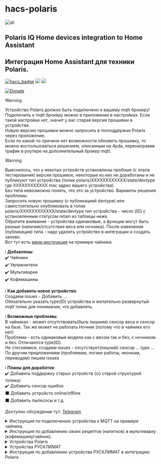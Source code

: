 # hacs-polaris 
![all](https://github.com/samoswall/hass-polaris/blob/main/logo&icon.png)

## Polaris IQ Home devices integration to Home Assistant
## Интеграция Home Assistant для техники Polaris.

[![hacs_badge](https://img.shields.io/badge/HACS-Custom-orange.svg)](https://github.com/custom-components/hacs)
![](https://img.shields.io/github/watchers/samoswall/hacs-polaris.svg)
![](https://img.shields.io/github/stars/samoswall/hacs-polaris.svg)

[![Donate](https://img.shields.io/badge/donate-Yandex-red.svg)](https://yoomoney.ru/fundraise/b8GYBARCVRE.230309)

> [!WARNING]
> Устройство Polaris должно быть подключено к вашему mqtt брокеру! <br>
> Подключить к mqtt брокеру можно в приложении в настройках. Если такой настройки нет, значит у вас старая версия прошивки в устройстве.<br>
> Новую версию прошивки можно запросить в техподдержке Polaris через приложение.<br>
> Если по какой-то причине нет возможности обновить прошивку, то можно воспользоваться решением, опиcанным на 4pda, перенаправив трафик в роутере на дополнительный брокер mqtt.<br>

> [!WARNING]
> Выяснилось, что у некотых устройств установлены пробные (с этапа тестирования) версии прошивок, некоторые из них не доработаны и не публикуют тип устройства (топик polaris/XXXXXXXXXXXX/state/devtype где ХХХХХХХХХХХХ mac адрес вашего устройства).<br>
> Без типа невозможно понять, что это за устройство. Варианты решения проблемы:<br>
> Запросить новую прошивку (с публикацией devtype) или самостоятельно опубликовать в топик polaris/XXXXXXXXXXXX/state/devtype тип устройства - число (ID) с установленным статусом retain из таблицы ниже.<br>
> Обратите внимание - устройства одинаковые, а функции могут быть разные (наличие/отсутствие веса или ночника). После изменения (публикации) типа - надо удалить устройство в интеграции и создать заново.<br>
> Вот тут есть [мини инструкция](https://github.com/samoswall/hacs-polaris/issues/9#issuecomment-2707181427) на примере чайника.

:information_source: **Добавлены**: <br>
:heavy_check_mark: Чайники <br>
:heavy_check_mark: Увлажнители <br>
:heavy_check_mark: Мультиварки <br>
:heavy_check_mark: Кофемашины <br>

:information_source: **Как добавить новое устройство**: <br>
Создаем issues - Добавить ...  <br>
Обязательно указать type(ID) устройства и желательно развернутый mqtt топик для понимания, что добавлять. <br>

:information_source: **Возможные проблемы**: <br>
В чайниках - может отсутствовать(быть лишним) сенсор веса и сенсор на базе. Так же может не работать Ночник (потому что в чайнике его нет)<br>
Проблема - есть одинаковые модели как с весом так и без, с ночником и без. Отличаются type(ID). <br>
Не стесняемся, создаем issues - отсутствует(лишний) сенсор ... type ... <br>
По другим предложениям (проблемам, логике работы, иконкам, переводам) пишем issues <br>

:information_source: **Планы для доработок**: <br>
:heavy_check_mark: Добавить поддержку старых устройств (со старой структурой топика) <br>
:heavy_check_mark: Добавить сенсор ошибок <br>
:black_large_square: Добавить устройсто online/offline <br>
:black_large_square: Добавить пылесосы и т.д.<br>

Доступно обсуждение тут: [Telegram](https://t.me/polarishomeassistant)

<details>
  <summary>Инструкция по подключению устройства к MQTT на примере чайника.</summary>

  1. Зайти в устройство в приложении и нажать на значок шестерёнки, чтобы перейти в настройки
     
     <img src='https://github.com/user-attachments/assets/187fc45c-2705-4111-845b-68cd21d9ff2c' width='200' alt='app screen 1'>
       
     Проверить, есть ли в настройках пункт "Настройки MQTT".
          
     <img src='https://github.com/user-attachments/assets/3b300b9b-02f5-457c-8e69-a9406d235270' width='200' alt='app screen 2'>
          
     Если его нет, то запросить прошивку в поддержке.
     Прошивка устанавливается долгим нажатием на строку с версией прошивки (не MCU).
  2. Открыть Home Assistant и установить дополнение Mosquitto broker (если он не установлен) и интеграцию MQTT (если она не установлена).
  3. Настройки брокера можно оставить по умолчанию, но необходимо добавить пользователя для доступа к брокеру, для этого нужно перейти во вкладку "Люди" в Home Assistant и добавить пользователя.
  4. В приложении Polaris зайти в пункт "Настройки MQTT", сдвинуть переключатель "Включено", указать адрес Home Assistant (это и есть адрес брокера, если используете дополнение Mosquitto broker) и порт (по умолчанию 1883). Ниже ввести учётные данные созданного пользователя для доступа к mqtt брокеру, SSL не включать, и в верхнем правом углу нажать галочку, для сохранения настроек.

     <img src='https://github.com/user-attachments/assets/bed0ff7b-6322-4a4d-bc89-b3e7bbfacae1' width='200' alt='app screen 3: mqtt settings'>
     
  5. Зайти в HomeAssistant и установить интеграцию Polaris. Поскольку интеграции в репозитории HACS нет, то надо в ручную добавить этот репозиторий в HACS (три точки в верхнем правом углу).
  6. Добавить эту интеграцию в HomeAssistant (раздел Настройки - Интеграции) и в ней, добавить устройство. Оно определится автоматически, достаточно указать пространство.

Устройство так же может находиться во внешней сети, и если до сети с брокером есть маршрут, оно будет найдено.
</details>

<details>
  <summary>Инструкция по добавлению своих рецептов (напитков) в мультиварку (кофемашину/чайник).</summary>

1. Открываем файл `const.py` в папке интеграции `custom_components\polaris` любым удобным способом для редактирования (например с помощью дополнения File editor)
2. Находим раздел `class PolarisSelectEntityDescription(SelectEntityDescription)`
3. Далее ищем нужное описание:<br>
`SELECT_KETTLE` - чайник<br>
`SELECT_COOKER` - мультиварка<br>
`SELECT_COFFEEMAKER` - кофемашина<br>
`SELECT_COFFEEMAKER_ROG` - кофеварка рожкового типа (PCM-1540)<br>
а в нем раздел `options` <br>
на примере мультиварки:<br>
```yaml
options={
            "my_recipe_plus": "[{\"mode\":1, \"time\":1200, \"temperature\":115}]",
            "reheat": "[{\"mode\":2, \"time\":1200, \"temperature\":115}]",
            "cake": "[{\"mode\":3, \"time\":3600, \"temperature\":130}]",
            "soaked_rice": "[{\"mode\":4, \"time\":2400, \"temperature\":115}]",
            "stew": "[{\"mode\":6, \"time\":7200, \"temperature\":93}]",
            "fry": "[{\"mode\":7, \"time\":300, \"temperature\":160}]",
            "pilaf": "[{\"mode\":9, \"time\":3600, \"temperature\":120}]",
            "yogurt": "[{\"mode\":12, \"time\":28800, \"temperature\":38}]",
            "oatmeal": "[{\"mode\":13, \"time\":300, \"temperature\":96}]",
            "milk_porridge": "[{\"mode\":17, \"time\":3600, \"temperature\":95}]",
            "soup": "[{\"mode\":18, \"time\":3600, \"temperature\":97}]",
            "meat": "[{\"mode\":24, \"time\":21600, \"temperature\":93}]",
            "cottage_cheese": "[{\"mode\":27, \"time\":2400, \"temperature\":80}]",
        },
```
копируем строчку с наиболее подходящим рецептом и вставляем ниже, например омлет (oatmeal)<br>
меняем имя рецепта, значения времени и/или температуры<br>
Получается так (добавили Мой омлет с временем 420 (7 минут) и температурой 100):
```yaml
options={
            "my_recipe_plus": "[{\"mode\":1, \"time\":1200, \"temperature\":115}]",
            "reheat": "[{\"mode\":2, \"time\":1200, \"temperature\":115}]",
            "cake": "[{\"mode\":3, \"time\":3600, \"temperature\":130}]",
            "soaked_rice": "[{\"mode\":4, \"time\":2400, \"temperature\":115}]",
            "stew": "[{\"mode\":6, \"time\":7200, \"temperature\":93}]",
            "fry": "[{\"mode\":7, \"time\":300, \"temperature\":160}]",
            "pilaf": "[{\"mode\":9, \"time\":3600, \"temperature\":120}]",
            "yogurt": "[{\"mode\":12, \"time\":28800, \"temperature\":38}]",
            "oatmeal": "[{\"mode\":13, \"time\":300, \"temperature\":96}]",
            "Мой омлет": "[{\"mode\":13, \"time\":420, \"temperature\":100}]",
            "milk_porridge": "[{\"mode\":17, \"time\":3600, \"temperature\":95}]",
            "soup": "[{\"mode\":18, \"time\":3600, \"temperature\":97}]",
            "meat": "[{\"mode\":24, \"time\":21600, \"temperature\":93}]",
            "cottage_cheese": "[{\"mode\":27, \"time\":2400, \"temperature\":80}]",
        },
```
Сохраняем изменения в файле. После перезагрузки Home Assistant в меню будет новый рецепт.<br>
Важно! При обновлении интеграции ваши изменения сотрутся, рекомендую строчки с вашими рецептами сохранить в отдельный файл для быстрого копирования в дальнейшем. 
</details>

<details>
  <summary>Устройства Polaris</summary>

| ID    | Модель           | Тип устройства | Поддержка | Функции | Изображение |
| :---: |------------------|----------------|-----------|---------|    :---:    |
|37|PWK -7111CGLD-WIFI-(old)|kettle|:heavy_check_mark:|night, volume, backlight, child_lock, temperature, |![all](https://images.cdn.polaris-iot.com/d/ec/850f5-5943-4845-bd40-0884cfd497f0/60.webp)
|245|PWK-0105|kettle|:heavy_check_mark:|volume, backlight, child_lock, water_tank, temperature, weight|![all](https://images.cdn.polaris-iot.com/a/c5/db790-4ed6-4dc6-a17b-639eb334e3ec/60.webp)
|205|PWK-1538CC|kettle|:heavy_check_mark:|night, volume, child_lock, temperature, |![all](https://images.cdn.polaris-iot.com/b/1c/2f620-bcdd-49a0-b321-c9e25433febd/60.webp)
|36|PWK-17107CGLD-WIFI-(old)|kettle|:heavy_check_mark:|night, volume, backlight, child_lock, temperature, |![all](https://images.cdn.polaris-iot.com/8/a6/0a0ae-769d-44cf-ae1d-039dad4be304/60.webp)
|29|PWK-1712CGLD|kettle|:heavy_check_mark:|child_lock, temperature, |![all](https://images.cdn.polaris-iot.com/2/1e/87fb9-b3ab-4fc1-a184-1008e57064fb/60.webp)
|38|PWK-1712CGLD|kettle|:heavy_check_mark:|volume, child_lock, temperature, |![all](https://images.cdn.polaris-iot.com/e/cc/ddf2f-070d-4867-8099-938bf6a3a084/60.webp)
|54|PWK-1712CGLD|kettle|:heavy_check_mark:|volume, backlight, child_lock, temperature, |![all](https://images.cdn.polaris-iot.com/e/cc/ddf2f-070d-4867-8099-938bf6a3a084/60.webp)
|59|PWK-1712CGLD|kettle|:heavy_check_mark:|volume, child_lock, temperature, |![all](https://images.cdn.polaris-iot.com/0/80/2044e-71b1-4143-80f5-79ccf1dbff96/60.webp)
|63|PWK-1712CGLD|kettle|:heavy_check_mark:|volume, backlight, child_lock, temperature, |![all](https://images.cdn.polaris-iot.com/4/06/6d215-dfe6-4211-8260-8a72cb50f30e/60.webp)
|97|PWK-1712CGLD|kettle|:heavy_check_mark:|night, volume, backlight, child_lock, temperature, |![all](https://images.cdn.polaris-iot.com/1/4d/812d2-9cd5-473c-8670-865b6fa8cdbe/60.webp)
|117|PWK-1712CGLD|kettle|:heavy_check_mark:|night, volume, backlight, child_lock, temperature, |![all](https://images.cdn.polaris-iot.com/c/1c/4ff8e-7a0e-400c-9e50-43c6d45d300e/60.webp)
|208|PWK-1712CGLD|kettle|:heavy_check_mark:|night, volume, backlight, child_lock, temperature, weight|![all](https://images.cdn.polaris-iot.com/4/06/6d215-dfe6-4211-8260-8a72cb50f30e/60.webp)
|83|PWK-1712CGLD-RGB|kettle|:heavy_check_mark:|volume, backlight, child_lock, temperature, |![all](https://images.cdn.polaris-iot.com/e/cc/ddf2f-070d-4867-8099-938bf6a3a084/60.webp)
|244|PWK-1716CGLD|kettle|:heavy_check_mark:|night, volume, backlight, child_lock, temperature, weight|![all](https://images.cdn.polaris-iot.com/4/52/2f530-8ebb-426d-98d1-5922508ecbbc/60.webp)
|67|PWK-1720CGLD|kettle|:heavy_check_mark:|volume, backlight, child_lock, temperature, |![all](https://images.cdn.polaris-iot.com/6/41/04018-94b4-4ae7-be02-1375b22e39e2/60.webp)
|84|PWK-1720CGLD-RGB|kettle|:heavy_check_mark:|volume, backlight, child_lock, temperature, |![all](https://images.cdn.polaris-iot.com/6/41/04018-94b4-4ae7-be02-1375b22e39e2/60.webp)
|6|PWK-1725CGLD|kettle|:heavy_check_mark:|child_lock, temperature, |![all](https://images.cdn.polaris-iot.com/c/38/c5351-2643-4bcf-bd1b-c5d24a7a9b85/60.webp)
|52|PWK-1725CGLD|kettle|:heavy_check_mark:|volume, backlight, child_lock, temperature, |![all](https://images.cdn.polaris-iot.com/c/38/c5351-2643-4bcf-bd1b-c5d24a7a9b85/60.webp)
|57|PWK-1725CGLD|kettle|:heavy_check_mark:|volume, child_lock, temperature, |![all](https://images.cdn.polaris-iot.com/c/38/c5351-2643-4bcf-bd1b-c5d24a7a9b85/60.webp)
|61|PWK-1725CGLD|kettle|:heavy_check_mark:|volume, backlight, child_lock, temperature, |![all](https://images.cdn.polaris-iot.com/c/38/c5351-2643-4bcf-bd1b-c5d24a7a9b85/60.webp)
|86|PWK-1725CGLD|kettle|:heavy_check_mark:|night, volume, backlight, child_lock, temperature, |![all](https://images.cdn.polaris-iot.com/a/8c/aad08-4d13-489c-9b0f-028486297ac1/60.webp)
|105|PWK-1725CGLD|kettle|:heavy_check_mark:|volume, backlight, child_lock, temperature, |![all](https://images.cdn.polaris-iot.com/c/38/c5351-2643-4bcf-bd1b-c5d24a7a9b85/60.webp)
|106|PWK-1725CGLD|kettle|:heavy_check_mark:|night, volume, backlight, child_lock, temperature, weight|![all](https://images.cdn.polaris-iot.com/c/38/c5351-2643-4bcf-bd1b-c5d24a7a9b85/60.webp)
|177|PWK-1725CGLD|kettle|:heavy_check_mark:|night, volume, backlight, child_lock, temperature, weight|![all](https://images.cdn.polaris-iot.com/c/38/c5351-2643-4bcf-bd1b-c5d24a7a9b85/60.webp)
|194|PWK-1725CGLD|kettle|:heavy_check_mark:|night, volume, backlight, child_lock, temperature, |![all](https://images.cdn.polaris-iot.com/a/8c/aad08-4d13-489c-9b0f-028486297ac1/60.webp)
|196|PWK-1725CGLD|kettle|:heavy_check_mark:|night, volume, backlight, child_lock, temperature, |![all](https://images.cdn.polaris-iot.com/a/8c/aad08-4d13-489c-9b0f-028486297ac1/60.webp)
|164|PWK-1728CGLDA|kettle|:heavy_check_mark:|night, speed, volume, backlight, child_lock, temperature, weight|![all](https://images.cdn.polaris-iot.com/c/38/c5351-2643-4bcf-bd1b-c5d24a7a9b85/60.webp)
|209|PWK-1729CAD|kettle|:heavy_check_mark:|night, volume, backlight, child_lock, temperature, |![all](https://images.cdn.polaris-iot.com/8/1e/63e7d-332e-42de-96a4-2b393463b78b/60.webp)
|189|PWK-1746CA|kettle|:heavy_check_mark:|night, volume, backlight, child_lock, temperature, |![all](https://images.cdn.polaris-iot.com/8/1e/63e7d-332e-42de-96a4-2b393463b78b/60.webp)
|8|PWK-1755CAD|kettle|:heavy_check_mark:|child_lock, temperature, |![all](https://images.cdn.polaris-iot.com/4/52/2f530-8ebb-426d-98d1-5922508ecbbc/60.webp)
|53|PWK-1755CAD|kettle|:heavy_check_mark:|volume, backlight, child_lock, temperature, |![all](https://images.cdn.polaris-iot.com/4/52/2f530-8ebb-426d-98d1-5922508ecbbc/60.webp)
|58|PWK-1755CAD|kettle|:heavy_check_mark:|volume, child_lock, temperature, |![all](https://images.cdn.polaris-iot.com/4/52/2f530-8ebb-426d-98d1-5922508ecbbc/60.webp)
|62|PWK-1755CAD|kettle|:heavy_check_mark:|volume, backlight, child_lock, temperature, |![all](https://images.cdn.polaris-iot.com/4/52/2f530-8ebb-426d-98d1-5922508ecbbc/60.webp)
|185|PWK-1755CAD|kettle|:heavy_check_mark:|volume, child_lock, temperature, weight|![all](https://images.cdn.polaris-iot.com/4/52/2f530-8ebb-426d-98d1-5922508ecbbc/60.webp)
|165|PWK-1755CAD-VOICE|kettle|:heavy_check_mark:|volume, child_lock, temperature, |![all](https://images.cdn.polaris-iot.com/8/96/c40d6-068b-4a17-9e9c-f912ee1e70c2/60.webp)
|121|PWK-1774CAD|kettle|:heavy_check_mark:|volume, child_lock, temperature, |![all](https://images.cdn.polaris-iot.com/c/38/c5351-2643-4bcf-bd1b-c5d24a7a9b85/60.webp)
|2|PWK-1775CGLD|kettle|:heavy_check_mark:|child_lock, temperature, |![all](https://images.cdn.polaris-iot.com/8/08/f91f4-f117-4074-aa8a-d3d177d7c657/60.webp)
|51|PWK-1775CGLD|kettle|:heavy_check_mark:|volume, backlight, child_lock, temperature, |![all](https://images.cdn.polaris-iot.com/8/08/f91f4-f117-4074-aa8a-d3d177d7c657/60.webp)
|56|PWK-1775CGLD|kettle|:heavy_check_mark:|volume, child_lock, temperature, |![all](https://images.cdn.polaris-iot.com/8/08/f91f4-f117-4074-aa8a-d3d177d7c657/60.webp)
|60|PWK-1775CGLD|kettle|:heavy_check_mark:|volume, backlight, child_lock, temperature, |![all](https://images.cdn.polaris-iot.com/8/08/f91f4-f117-4074-aa8a-d3d177d7c657/60.webp)
|98|PWK-1775CGLD|kettle|:heavy_check_mark:|volume, backlight, child_lock, temperature, weight|![all](https://images.cdn.polaris-iot.com/8/08/f91f4-f117-4074-aa8a-d3d177d7c657/60.webp)
|188|PWK-1775CGLD|kettle|:heavy_check_mark:|volume, backlight, child_lock, temperature, |![all](https://images.cdn.polaris-iot.com/8/08/f91f4-f117-4074-aa8a-d3d177d7c657/60.webp)
|223|PWK-1775CGLD|kettle|:heavy_check_mark:|volume, backlight, child_lock, temperature, weight|![all](https://images.cdn.polaris-iot.com/8/08/f91f4-f117-4074-aa8a-d3d177d7c657/60.webp)
|85|PWK-1775CGLD-SMART|kettle|:heavy_check_mark:|volume, backlight, child_lock, temperature, |![all](https://images.cdn.polaris-iot.com/8/08/f91f4-f117-4074-aa8a-d3d177d7c657/60.webp)
|139|PWK-1775CGLD-VOICE|kettle|:heavy_check_mark:|volume, backlight, child_lock, temperature, |![all](https://images.cdn.polaris-iot.com/8/08/f91f4-f117-4074-aa8a-d3d177d7c657/60.webp)
|175|PWK-1823CGLD|kettle|:heavy_check_mark:|night, volume, backlight, child_lock, temperature, |![all](https://images.cdn.polaris-iot.com/5/f2/5158d-edd3-4018-a391-2a97626f3bb9/60.webp)
|176|PWK-1841CGLD|kettle|:heavy_check_mark:|night, volume, backlight, child_lock, temperature, |![all](https://images.cdn.polaris-iot.com/5/cd/b1677-8f3f-4b28-8b8c-103756cd6c9f/60.webp)
|82|PWK-725CGLD|kettle|:heavy_check_mark:|volume, backlight, child_lock, temperature, |![all](https://images.cdn.polaris-iot.com/c/38/c5351-2643-4bcf-bd1b-c5d24a7a9b85/60.webp)
|147|PUH-0205|humidifier|:heavy_check_mark:|speed, timer, volume, ioniser, humidity, backlight, child_lock, stream_warm, |![all](https://images.cdn.polaris-iot.com/5/77/d82d4-6e9c-4794-8a6b-4d6893f9b297/60.webp)
|71|PUH-1010|humidifier|:heavy_check_mark:|speed, timer, volume, humidity, backlight, child_lock, |![all](https://images.cdn.polaris-iot.com/7/6d/75075-23c8-44c0-a582-d91919da426d/60.webp)
|72|PUH-2300|humidifier|:heavy_check_mark:|speed, timer, volume, ioniser, humidity, backlight, child_lock, stream_warm, |![all](https://images.cdn.polaris-iot.com/6/ee/0c47e-a3d6-4f99-840b-5a74f85e056e/60.webp)
|73|PUH-3030|humidifier|:heavy_check_mark:|speed, timer, volume, ioniser, humidity, backlight, child_lock, |![all](https://images.cdn.polaris-iot.com/3/a9/c2d1c-e416-45f5-8a7b-e2ac59c9b164/60.webp)
|75|PUH-4040|humidifier|:heavy_check_mark:|speed, timer, volume, humidity, backlight, child_lock, |![all](https://images.cdn.polaris-iot.com/0/79/caa3f-4b4d-4092-9a9e-c02ca79d8c4a/60.webp)
|99|PUH-4040|humidifier|:heavy_check_mark:|speed, timer, volume, humidity, backlight, child_lock, |![all](https://images.cdn.polaris-iot.com/0/79/caa3f-4b4d-4092-9a9e-c02ca79d8c4a/60.webp)
|153|PUH-4055|humidifier|:heavy_check_mark:|speed, timer, volume, ioniser, humidity, backlight, child_lock, |![all](https://images.cdn.polaris-iot.com/8/bc/dbc40-1588-48cd-80ce-3fa2c10c0d10/60.webp)
|137|PUH-4066|humidifier|:heavy_check_mark:|speed, timer, volume, ioniser, humidity, backlight, child_lock, |![all](https://images.cdn.polaris-iot.com/a/d3/3934a-32a1-44b5-b0f2-1be2951cb7d4/60.webp)
|157|PUH-4550|humidifier|:heavy_check_mark:|night, speed, timer, turbo, volume, ioniser, humidity, child_lock, stream_warm, |![all](https://images.cdn.polaris-iot.com/e/15/86a99-602c-4c6b-b204-43551b37d358/60.webp)
|158|PUH-6060|humidifier|:heavy_check_mark:|night, speed, timer, turbo, volume, ioniser, humidity, child_lock, stream_warm, |![all](https://images.cdn.polaris-iot.com/7/6f/07d82-8dea-42eb-b092-ae7a1bec1a22/60.webp)
|25|PUH-6090|humidifier|:heavy_check_mark:|speed, timer, volume, humidity, backlight, child_lock, |![all](https://images.cdn.polaris-iot.com/9/03/6eada-d5f2-4d60-bcfa-d4c9b2669852/60.webp)
|15|PUH-7406|humidifier|:heavy_check_mark:|speed, timer, volume, ioniser, humidity, backlight, child_lock, stream_warm, |![all](https://images.cdn.polaris-iot.com/2/49/d53fe-3e9d-4229-9900-8f621b54ca23/60.webp)
|87|PUH-8080/PUH-4606|humidifier|:heavy_check_mark:|speed, timer, volume, humidity, backlight, child_lock, |![all](https://images.cdn.polaris-iot.com/9/3a/2e628-d005-4ce2-be29-93aa56e1d315/60.webp)
|155|PUH-8802|humidifier|:heavy_check_mark:|speed, timer, volume, ioniser, humidity, backlight, child_lock, |![all](https://images.cdn.polaris-iot.com/6/b1/2ddff-8f41-4fd2-8e33-6cfc60090332/60.webp)
|74|PUH-9009|humidifier|:heavy_check_mark:|speed, timer, volume, ioniser, humidity, backlight, child_lock, stream_warm, |![all](https://images.cdn.polaris-iot.com/a/a7/7bb37-25b8-4d03-99d2-775794af20dc/60.webp)
|4|PUH-9105/PUH-2709|humidifier|:heavy_check_mark:|speed, timer, volume, ioniser, humidity, backlight, stream_warm, |![all](https://images.cdn.polaris-iot.com/c/9d/27f85-2e01-4cd7-85d8-a034e81c5be4/60.webp)
|17|PUH-9105/PUH-2709|humidifier|:heavy_check_mark:|speed, timer, volume, ioniser, humidity, backlight, stream_warm, |![all](https://images.cdn.polaris-iot.com/c/9d/27f85-2e01-4cd7-85d8-a034e81c5be4/60.webp)
|18|PUH-9105/PUH-2709|humidifier|:heavy_check_mark:|speed, timer, volume, ioniser, humidity, backlight, child_lock, stream_warm, |![all](https://images.cdn.polaris-iot.com/c/9d/27f85-2e01-4cd7-85d8-a034e81c5be4/60.webp)
|44|PUH-9105/PUH-2709|humidifier|:heavy_check_mark:|speed, timer, volume, ioniser, humidity, backlight, child_lock, stream_warm, |![all](https://images.cdn.polaris-iot.com/c/9d/27f85-2e01-4cd7-85d8-a034e81c5be4/60.webp)
|70|PUH-9105/PUH-2709|humidifier|:heavy_check_mark:|speed, timer, volume, ioniser, humidity, backlight, child_lock, stream_warm, |![all](https://images.cdn.polaris-iot.com/c/9d/27f85-2e01-4cd7-85d8-a034e81c5be4/60.webp)
|1|EVO-0225|cooker|:heavy_check_mark:|timer, keep_warm, multi_step, delay_start, temperature, |![all](https://images.cdn.polaris-iot.com/b/8f/ae138-e3b2-448a-8a8e-ca60eb7c3cc5/60.webp)
|95|PMC-00000|cooker|:heavy_check_mark:|timer, keep_warm, child_lock, multi_step, delay_start, temperature, |![all](https://images.cdn.polaris-iot.com/6/fd/f7349-f7c0-46e0-b001-787923872799/60.webp)
|10|PMC-0521WIFI|cooker|:heavy_check_mark:|timer, keep_warm, child_lock, multi_step, delay_start, temperature, |![all](https://images.cdn.polaris-iot.com/1/31/fc82e-50af-430e-8d71-043bd7aeb5d2/60.webp)
|41|PMC-0521WIFI|cooker|:heavy_check_mark:|timer, keep_warm, child_lock, multi_step, delay_start, temperature, |![all](https://images.cdn.polaris-iot.com/1/31/fc82e-50af-430e-8d71-043bd7aeb5d2/60.webp)
|55|PMC-0524WIFI|cooker|:heavy_check_mark:|timer, keep_warm, child_lock, multi_step, delay_start, temperature, |![all](https://images.cdn.polaris-iot.com/e/5f/51204-817a-46fb-a477-c80cad89f019/60.webp)
|206|PMC-0524WIFI|cooker|:heavy_check_mark:|timer, keep_warm, child_lock, multi_step, delay_start, temperature, |![all](https://images.cdn.polaris-iot.com/3/32/d6c82-2ebc-4519-8b71-05de8097756a/60.webp)
|9|PMC-0526WIFI|cooker|:heavy_check_mark:|timer, keep_warm, child_lock, multi_step, delay_start, temperature, |![all](https://images.cdn.polaris-iot.com/6/fd/f7349-f7c0-46e0-b001-787923872799/60.webp)
|40|PMC-0526WIFI|cooker|:heavy_check_mark:|timer, keep_warm, child_lock, multi_step, delay_start, temperature, |![all](https://images.cdn.polaris-iot.com/6/fd/f7349-f7c0-46e0-b001-787923872799/60.webp)
|138|PMC-0526WIFI|cooker|:heavy_check_mark:|timer, keep_warm, child_lock, multi_step, delay_start, temperature, |![all](https://images.cdn.polaris-iot.com/6/fd/f7349-f7c0-46e0-b001-787923872799/60.webp)
|39|PMC-0528WIFI|cooker|:heavy_check_mark:|timer, keep_warm, child_lock, multi_step, delay_start, temperature, |![all](https://images.cdn.polaris-iot.com/4/ce/e930f-5b1b-444f-96e2-04b4d9314231/60.webp)
|48|PMC-0528WIFI|cooker|:heavy_check_mark:|timer, keep_warm, child_lock, multi_step, delay_start, temperature, |![all](https://images.cdn.polaris-iot.com/4/ce/e930f-5b1b-444f-96e2-04b4d9314231/60.webp)
|47|PMC-0530WIFI|cooker|:heavy_check_mark:|timer, keep_warm, child_lock, multi_step, delay_start, temperature, |![all](https://images.cdn.polaris-iot.com/2/d9/64dfb-b93e-49b8-874c-766c212698c8/60.webp)
|210|PMC-0590AD|cooker|:heavy_check_mark:|timer, keep_warm, child_lock, multi_step, delay_start, temperature, |![all](https://images.cdn.polaris-iot.com/4/cc/bd7d5-385a-4edb-bb43-7a686dcffa2f/60.webp)
|215|PMC-5001WIFI|cooker|:heavy_check_mark:|timer, keep_warm, child_lock, multi_step, delay_start, temperature, |![all](https://images.cdn.polaris-iot.com/1/31/fc82e-50af-430e-8d71-043bd7aeb5d2/60.webp)
|79|PMC-5017WIFI|cooker|:heavy_check_mark:|timer, keep_warm, child_lock, multi_step, delay_start, temperature, |![all](https://images.cdn.polaris-iot.com/7/41/24cf9-cb91-431c-a5cb-183d2594a5af/60.webp)
|192|PMC-5017WIFI|cooker|:heavy_check_mark:|timer, keep_warm, child_lock, multi_step, delay_start, temperature, |![all](https://images.cdn.polaris-iot.com/7/41/24cf9-cb91-431c-a5cb-183d2594a5af/60.webp)
|80|PMC-5020WIFI|cooker|:heavy_check_mark:|timer, keep_warm, child_lock, multi_step, delay_start, temperature, |![all](https://images.cdn.polaris-iot.com/d/da/5a3c8-b17a-4d94-83cd-24bd2e8562d6/60.webp)
|77|PMC-5040WIFI|cooker|:heavy_check_mark:|timer, keep_warm, child_lock, multi_step, delay_start, temperature, |![all](https://images.cdn.polaris-iot.com/0/40/bbd11-87b7-47ae-9432-74b78d904d74/60.webp)
|78|PMC-5050WIFI|cooker|:heavy_check_mark:|timer, keep_warm, child_lock, multi_step, delay_start, temperature, |![all](https://images.cdn.polaris-iot.com/1/87/4d6af-60c0-48d3-8939-60400805fca9/60.webp)
|89|PMC-5055WIFI|cooker|:heavy_check_mark:|timer, keep_warm, child_lock, multi_step, delay_start, temperature, |![all](https://images.cdn.polaris-iot.com/a/67/edd4c-9a92-4cfe-b17e-53a76d282475/60.webp)
|114|PMC-5060 Smart Motion|cooker|:heavy_check_mark:|timer, keep_warm, child_lock, multi_step, delay_start, temperature, |![all](https://images.cdn.polaris-iot.com/6/fd/f7349-f7c0-46e0-b001-787923872799/60.webp)
|240|PMC-5060 Smart Motion*|cooker|:heavy_check_mark:|timer, keep_warm, child_lock, multi_step, delay_start, temperature, |![all](https://images.cdn.polaris-iot.com/6/fd/f7349-f7c0-46e0-b001-787923872799/60.webp)
|162|PMC-5063WIFI|cooker|:heavy_check_mark:|timer, keep_warm, child_lock, multi_step, delay_start, temperature, |![all](https://images.cdn.polaris-iot.com/e/5f/51204-817a-46fb-a477-c80cad89f019/60.webp)
|169|PPC-1505 Wi-FI|cooker|:heavy_check_mark:|timer, volume, pressure, keep_warm, child_lock, multi_step, delay_start, temperature, |![all](https://images.cdn.polaris-iot.com/6/fd/f7349-f7c0-46e0-b001-787923872799/60.webp)
|183|PPC-1505 Wi-FI*|cooker|:heavy_check_mark:|timer, volume, pressure, keep_warm, child_lock, multi_step, delay_start, temperature, |![all](https://images.cdn.polaris-iot.com/6/fd/f7349-f7c0-46e0-b001-787923872799/60.webp)
|235|AM7310-(test)|coffeemaker|:heavy_check_mark:|turbo, amount, volume, child_lock, water_tank, stream_warm, temperature, |![all](https://images.cdn.polaris-iot.com/d/05/16bab-b852-4e03-afa6-41a892d93205/60.webp)
|103|PACM-2080AC|coffeemaker|:heavy_check_mark:|speed, amount, volume, weight, pressure, child_lock, water_tank, temperature, |![all](https://images.cdn.polaris-iot.com/b/2b/8c952-9291-4c02-bce2-4d73f853452d/60.webp)
|200|PACM-2081AC|coffeemaker|:heavy_check_mark:|speed, timer, amount, volume, weight, pressure, child_lock, water_tank, temperature, |![all](https://images.cdn.polaris-iot.com/c/11/747d1-b6ce-417f-980d-665512b3a6ad/60.webp)
|166|PACM-2085GC|coffeemaker|:heavy_check_mark:|speed, amount, volume, weight, pressure, child_lock, water_tank, temperature, |![all](https://images.cdn.polaris-iot.com/b/2b/8c952-9291-4c02-bce2-4d73f853452d/60.webp)
|247|PCM-1255|coffeemaker|:heavy_check_mark:|timer, amount, volume, weight, ioniser, child_lock, |![all](https://images.cdn.polaris-iot.com/6/7e/b8e87-9593-4023-b339-3fb6da5df931/60.webp)
|45|PCM-1540WIFI|coffeemaker|:heavy_check_mark:|amount, volume, child_lock, water_tank, temperature, |![all](https://images.cdn.polaris-iot.com/a/44/ec0b3-ea7f-4d75-bd2a-ba174bf1817d/60.webp)
|222|PCM-1540WIFI|coffeemaker|:heavy_check_mark:|amount, volume, child_lock, water_tank, temperature, |![all](https://images.cdn.polaris-iot.com/a/44/ec0b3-ea7f-4d75-bd2a-ba174bf1817d/60.webp)
|190|PCM-1560|coffeemaker|:heavy_check_mark:|amount, volume, child_lock, water_tank, temperature, |![all](https://images.cdn.polaris-iot.com/6/7e/b8e87-9593-4023-b339-3fb6da5df931/60.webp)
|207|PCM-2070CG|coffeemaker|:heavy_check_mark:|turbo, amount, volume, child_lock, water_tank, stream_warm, temperature, |![all](https://images.cdn.polaris-iot.com/2/72/b2f22-3608-40b7-b435-7485fe68dfc2/60.webp)
|172|PAW-0804|air-cleaner|:x:|speed, timer, volume, backlight, |![all](https://images.cdn.polaris-iot.com/6/8d/81a02-893f-467d-a375-1c004bb31548/60.webp)
|140|PAW-0804(c3-test)|air-cleaner|:x:|speed, timer, turbo, volume, ioniser, backlight, |![all](https://images.cdn.polaris-iot.com/0/f0/440b3-27bd-49f8-81e4-0af6f8e13dee/60.webp)
|151|PPA-2025|air-cleaner|:x:|speed, timer, volume, ioniser, backlight, child_lock, stream_warm, |![all](https://images.cdn.polaris-iot.com/5/de/94ac7-2530-446f-a4bd-566ddc4edd16/60.webp)
|203|PPA-2025|air-cleaner|:x:|speed, timer, volume, ioniser, backlight, child_lock, stream_warm, |![all](https://images.cdn.polaris-iot.com/d/fb/9d0c9-ddaf-405a-8ae7-19b1ccf27fa3/60.webp)
|250|PPA-2025|air-cleaner|:x:|speed, timer, volume, ioniser, backlight, child_lock, stream_warm, |![all](https://images.cdn.polaris-iot.com/d/fb/9d0c9-ddaf-405a-8ae7-19b1ccf27fa3/60.webp)
|152|PPA-4050|air-cleaner|:x:|speed, timer, volume, ioniser, backlight, child_lock, stream_warm, |![all](https://images.cdn.polaris-iot.com/9/3d/a90f0-137c-414c-aa15-df9f395e1cb1/60.webp)
|204|PPA-4050|air-cleaner|:x:|speed, timer, volume, ioniser, backlight, child_lock, stream_warm, |![all](https://images.cdn.polaris-iot.com/8/93/ca1e0-f8de-4b42-938f-6f803eb7d982/60.webp)
|251|PPA-4050|air-cleaner|:x:|speed, timer, volume, ioniser, backlight, child_lock, stream_warm, |![all](https://images.cdn.polaris-iot.com/8/93/ca1e0-f8de-4b42-938f-6f803eb7d982/60.webp)
|236|PPAT-02A|air-cleaner|:x:|speed, timer, turbo, volume, ioniser, humidity, backlight, child_lock, stream_warm, |![all](https://images.cdn.polaris-iot.com/a/87/e91a5-a8eb-4b7f-9d9d-88b7db5f744e/60.webp)
|238|PPAT-80P|air-cleaner|:x:|speed, timer, volume, child_lock, stream_warm, |![all](https://images.cdn.polaris-iot.com/f/66/2b72c-ed43-456e-9524-245e229bb667/60.webp)
|239|PPAT-90GDi|air-cleaner|:x:|speed, timer, turbo, volume, humidity, child_lock, water_tank, stream_warm, |![all](https://images.cdn.polaris-iot.com/f/66/2b72c-ed43-456e-9524-245e229bb667/60.webp)
|93|PHB-1350-WIFI|blender|:x:|speed, timer, multi_step, |![all](https://images.cdn.polaris-iot.com/e/f8/22f01-dd2f-40e3-8f85-d7dc8f9fddce/60.webp)
|35|PHB-1503-WIFI-(old)|blender|:x:|speed, timer, child_lock, multi_step, |![all](https://images.cdn.polaris-iot.com/3/a6/45180-5e03-4e43-9de9-a0948262c226/60.webp)
|34|PHB-1551-WIFI|blender|:x:|speed, timer, child_lock, multi_step, |![all](https://images.cdn.polaris-iot.com/e/f8/22f01-dd2f-40e3-8f85-d7dc8f9fddce/60.webp)
|31|ENIGMA-WI-FI|boiler|:x:|speed, timer, keep_warm, child_lock, smart_mode, temperature, |![all](https://images.cdn.polaris-iot.com/5/e6/60f0f-98be-44ea-bea4-42cc3a27d340/60.webp)
|11|PWH-IDF06|boiler|:x:|speed, timer, keep_warm, child_lock, smart_mode, temperature, |![all](https://images.cdn.polaris-iot.com/5/e6/60f0f-98be-44ea-bea4-42cc3a27d340/60.webp)
|249|RZBE|boiler|:x:|speed, volume, keep_warm, child_lock, temperature, |![all](https://images.cdn.polaris-iot.com/6/f1/21910-973b-4796-ab35-7bad5b9fb87e/60.webp)
|30|SIGMA-WI-FI|boiler|:x:|speed, timer, keep_warm, child_lock, smart_mode, temperature, |![all](https://images.cdn.polaris-iot.com/6/f1/21910-973b-4796-ab35-7bad5b9fb87e/60.webp)
|246|PRWC-3001|cleaner|:x:|turbo, water_tank, |![all](https://images.cdn.polaris-iot.com/f/91/8cc80-f16e-4ac8-b075-cdf8270801b6/60.webp)
|101|PVCR-0726-Aqua|cleaner|:x:|speed, turbo, battery, child_lock, water_tank, |![all](https://images.cdn.polaris-iot.com/1/20/da178-0a48-405d-83f5-c17300f23b5d/60.webp)
|108|PVCR-0726-GYRO|cleaner|:x:|speed, turbo, battery, child_lock, water_tank, |![all](https://images.cdn.polaris-iot.com/c/61/4b62b-f6f8-47fc-bd48-0112b56e9977/60.webp)
|21|PVCR-0735|cleaner|:x:|speed, find_me, water_tank, |![all](https://images.cdn.polaris-iot.com/9/89/721c8-9edb-49f0-8016-9b6fefb7b096/60.webp)
|163|PVCR-0735|cleaner|:x:|speed, find_me, water_tank, |![all](https://images.cdn.polaris-iot.com/9/89/721c8-9edb-49f0-8016-9b6fefb7b096/60.webp)
|19|PVCR-0833|cleaner|:x:|speed, find_me, |![all](https://images.cdn.polaris-iot.com/0/48/35580-64af-42e7-9994-55ef1407d591/60.webp)
|43|PVCR-0833|cleaner|:x:|speed, find_me, |![all](https://images.cdn.polaris-iot.com/0/48/35580-64af-42e7-9994-55ef1407d591/60.webp)
|104|PVCR-0905|cleaner|:x:|speed, turbo, volume, find_me, ioniser, water_tank, |![all](https://images.cdn.polaris-iot.com/6/de/c37ad-21d9-4f15-8c7f-ed8410babd7f/60.webp)
|156|PVCR-0905|cleaner|:x:|speed, turbo, volume, find_me, ioniser, water_tank, |![all](https://images.cdn.polaris-iot.com/f/eb/7cc05-b47a-4646-acc0-ad7d17ce8cc9/60.webp)
|107|PVCR-0926|cleaner|:x:|speed, turbo, battery, child_lock, water_tank, |![all](https://images.cdn.polaris-iot.com/1/20/da178-0a48-405d-83f5-c17300f23b5d/60.webp)
|23|PVCR-1028|cleaner|:x:|speed, battery, child_lock, |![all](https://images.cdn.polaris-iot.com/8/a3/68430-8088-404f-af1f-6d79cf4512d0/60.webp)
|22|PVCR-1050|cleaner|:x:|speed, battery, child_lock, water_tank, |![all](https://images.cdn.polaris-iot.com/4/ec/06465-b9e3-4e02-a27c-797fdcf182d1/60.webp)
|102|PVCR-1226-Aqua|cleaner|:x:|speed, turbo, battery, child_lock, water_tank, |![all](https://images.cdn.polaris-iot.com/1/20/da178-0a48-405d-83f5-c17300f23b5d/60.webp)
|109|PVCR-1226-GYRO|cleaner|:x:|speed, turbo, battery, child_lock, water_tank, |![all](https://images.cdn.polaris-iot.com/1/26/3ac2c-ce5a-4c4e-8f2b-d9cfc8653ed7/60.webp)
|24|PVCR-1229|cleaner|:x:|speed, battery, child_lock, water_tank, |![all](https://images.cdn.polaris-iot.com/1/25/f2359-b5a6-4e32-a1b5-88283a97c662/60.webp)
|68|PVCR-3100|cleaner|:x:|speed, find_me, water_tank, |![all](https://images.cdn.polaris-iot.com/4/80/6b6e6-6ecd-437e-b01c-2f14e2cf5b56/60.webp)
|7|PVCR-3200|cleaner|:x:|speed, battery, child_lock, water_tank, |![all](https://images.cdn.polaris-iot.com/4/27/7e198-dede-4ea1-a1a7-1cb9b6ce2888/60.webp)
|76|PVCR-3200|cleaner|:x:|speed, battery, child_lock, water_tank, |![all](https://images.cdn.polaris-iot.com/5/6d/bdc04-52f8-4092-a827-c1455e2a11f8/60.webp)
|115|PVCR-3200|cleaner|:x:|speed, battery, child_lock, water_tank, |![all](https://images.cdn.polaris-iot.com/5/6d/bdc04-52f8-4092-a827-c1455e2a11f8/60.webp)
|12|PVCR-3300|cleaner|:x:|speed, volume, battery, child_lock, water_tank, |![all](https://images.cdn.polaris-iot.com/5/7a/903fd-3c1e-4c17-a396-97d6a5eb32bd/60.webp)
|81|PVCR-3400|cleaner|:x:|speed, turbo, battery, child_lock, water_tank, |![all](https://images.cdn.polaris-iot.com/7/78/12125-b314-4cba-96dd-b394da015482/60.webp)
|130|PVCR-3600|cleaner|:x:|speed, find_me, water_tank, |![all](https://images.cdn.polaris-iot.com/6/24/ee896-0ec7-428c-8704-82f446107a45/60.webp)
|112|PVCR-3700|cleaner|:x:|speed, turbo, battery, child_lock, water_tank, |![all](https://images.cdn.polaris-iot.com/5/b6/684e6-a94d-4fc8-aa61-5a3efef92a92/60.webp)
|88|PVCR-3800|cleaner|:x:|speed, turbo, battery, child_lock, water_tank, |![all](https://images.cdn.polaris-iot.com/1/20/da178-0a48-405d-83f5-c17300f23b5d/60.webp)
|66|PVCR-3900|cleaner|:x:|speed, volume, find_me, water_tank, |![all](https://images.cdn.polaris-iot.com/5/ba/bd543-ba02-4399-ac4a-be7bc65fd4d6/60.webp)
|131|PVCR-3900|cleaner|:x:|speed, volume, find_me, water_tank, |![all](https://images.cdn.polaris-iot.com/5/ba/bd543-ba02-4399-ac4a-be7bc65fd4d6/60.webp)
|113|PVCR-4000|cleaner|:x:|speed, volume, find_me, water_tank, |![all](https://images.cdn.polaris-iot.com/2/bb/d79e5-72a9-44f7-8921-46427cc4beab/60.webp)
|197|PVCR-4000|cleaner|:x:|speed, volume, find_me, water_tank, |![all](https://images.cdn.polaris-iot.com/2/bb/d79e5-72a9-44f7-8921-46427cc4beab/60.webp)
|110|PVCR-4105|cleaner|:x:|speed, turbo, battery, child_lock, water_tank, |![all](https://images.cdn.polaris-iot.com/7/2f/6679a-5e9c-4aa1-81dd-80b370c34631/60.webp)
|127|PVCR-4105|cleaner|:x:|speed, turbo, battery, child_lock, water_tank, |![all](https://images.cdn.polaris-iot.com/7/2f/6679a-5e9c-4aa1-81dd-80b370c34631/60.webp)
|199|PVCR-4250|cleaner|:x:|speed, turbo, volume, find_me, ioniser, water_tank, stream_warm, |![all](https://images.cdn.polaris-iot.com/5/57/282da-d799-4c8d-80e6-dbd133cd9611/60.webp)
|241|PVCR-4250|cleaner|:x:|speed, turbo, volume, find_me, ioniser, water_tank, stream_warm, |![all](https://images.cdn.polaris-iot.com/e/ed/669b5-6fe6-4720-a6a1-aabc4f93fcee/60.webp)
|211|PVCR-4260|cleaner|:x:|speed, turbo, volume, find_me, ioniser, water_tank, stream_warm, |![all](https://images.cdn.polaris-iot.com/c/ce/591f4-223e-48b7-b01c-7d8efa0111c7/60.webp)
|142|PVCR-4500|cleaner|:x:|speed, turbo, volume, find_me, water_tank, |![all](https://images.cdn.polaris-iot.com/9/38/99c96-80f5-4858-a1f1-322456498104/60.webp)
|195|PVCR-4500|cleaner|:x:|speed, turbo, volume, find_me, water_tank, |![all](https://images.cdn.polaris-iot.com/e/6c/7638c-3e9c-4551-85e5-a0b9138961cd/60.webp)
|119|PVCR-5001|cleaner|:x:|speed, turbo, volume, find_me, water_tank, |![all](https://images.cdn.polaris-iot.com/8/f2/f2957-fb7e-4ac4-b644-8eedfeff61d7/60.webp)
|146|PVCR-5001|cleaner|:x:|speed, turbo, volume, find_me, water_tank, |![all](https://images.cdn.polaris-iot.com/8/f2/f2957-fb7e-4ac4-b644-8eedfeff61d7/60.webp)
|154|PVCR-5001|cleaner|:x:|speed, turbo, volume, find_me, water_tank, |![all](https://images.cdn.polaris-iot.com/8/f2/f2957-fb7e-4ac4-b644-8eedfeff61d7/60.webp)
|201|PVCR-5003|cleaner|:x:|speed, turbo, volume, find_me, water_tank, |![all](https://images.cdn.polaris-iot.com/9/19/84a49-0f78-40d1-9f6c-c3ad1c77c8ae/60.webp)
|242|PVCR-5005|cleaner|:x:|speed, turbo, volume, find_me, ioniser, water_tank, stream_warm, |![all](https://images.cdn.polaris-iot.com/8/6b/1da86-4db7-4410-93a7-f0b952d8eb1c/60.webp)
|123|PVCR-6001|cleaner|:x:|speed, turbo, volume, find_me, water_tank, |![all](https://images.cdn.polaris-iot.com/8/f7/b2aa9-56ab-4ef0-b19e-bc78c9492809/60.webp)
|148|PVCR-6001|cleaner|:x:|speed, turbo, volume, find_me, water_tank, |![all](https://images.cdn.polaris-iot.com/8/f7/b2aa9-56ab-4ef0-b19e-bc78c9492809/60.webp)
|221|PVCR-6001|cleaner|:x:|speed, turbo, volume, find_me, water_tank, |![all](https://images.cdn.polaris-iot.com/8/f7/b2aa9-56ab-4ef0-b19e-bc78c9492809/60.webp)
|187|PVCR-6003|cleaner|:x:|speed, turbo, volume, find_me, backlight, water_tank, stream_warm, |![all](https://images.cdn.polaris-iot.com/f/4f/8dec1-d948-4d6c-b09c-e8cfe71f0408/60.webp)
|128|PVCRAC-7050|cleaner|:x:|speed, turbo, volume, find_me, ioniser, water_tank, |![all](https://images.cdn.polaris-iot.com/6/a8/f5bc0-5cb6-423a-b51e-34e02b1dcd9d/60.webp)
|212|PVCRAC-7290|cleaner|:x:|speed, volume, find_me, ioniser, water_tank, stream_warm, |![all](https://images.cdn.polaris-iot.com/6/29/e24f4-d9b1-4579-b524-f2d875b627e5/60.webp)
|178|PVCRAC-7750|cleaner|:x:|speed, turbo, volume, find_me, ioniser, water_tank, stream_warm, |![all](https://images.cdn.polaris-iot.com/d/70/0218c-9a0e-4d00-b104-3979316f231c/60.webp)
|198|PVCRAC-7790|cleaner|:x:|speed, turbo, volume, find_me, ioniser, water_tank, |![all](https://images.cdn.polaris-iot.com/3/21/b6739-f68c-4039-86a0-bdd72c4daf5b/60.webp)
|126|PVCRDC-0101|cleaner|:x:|speed, turbo, volume, find_me, ioniser, water_tank, |![all](https://images.cdn.polaris-iot.com/a/e3/2643f-16a9-445a-bef6-67e2990b95b2/60.webp)
|160|PVCRDC-0101|cleaner|:x:|speed, turbo, volume, find_me, ioniser, water_tank, |![all](https://images.cdn.polaris-iot.com/1/9b/495af-1edb-42f6-9d07-ea6dff1327b9/60.webp)
|124|PVCRDC-5002|cleaner|:x:|speed, turbo, volume, find_me, water_tank, |![all](https://images.cdn.polaris-iot.com/5/da/761dd-4d18-4958-89e5-cb391aa3238c/60.webp)
|149|PVCRDC-5002|cleaner|:x:|speed, turbo, volume, find_me, water_tank, |![all](https://images.cdn.polaris-iot.com/5/da/761dd-4d18-4958-89e5-cb391aa3238c/60.webp)
|213|PVCRDC-5002|cleaner|:x:|speed, turbo, volume, find_me, water_tank, |![all](https://images.cdn.polaris-iot.com/5/da/761dd-4d18-4958-89e5-cb391aa3238c/60.webp)
|202|PVCRDC-5004|cleaner|:x:|speed, turbo, volume, find_me, water_tank, |![all](https://images.cdn.polaris-iot.com/c/10/8ae2a-7f37-46e6-8f46-c2f9c0d916eb/60.webp)
|181|PVCRDC-5006|cleaner|:x:|speed, turbo, volume, find_me, ioniser, water_tank, stream_warm, |![all](https://images.cdn.polaris-iot.com/8/32/4dc97-320a-4f52-92b7-a188ac71c434/60.webp)
|125|PVCRDC-6002|cleaner|:x:|speed, turbo, volume, find_me, water_tank, |![all](https://images.cdn.polaris-iot.com/d/e6/0b12b-1c6d-4143-a7f1-acaf586d0499/60.webp)
|150|PVCRDC-6002|cleaner|:x:|speed, turbo, volume, find_me, water_tank, |![all](https://images.cdn.polaris-iot.com/d/e6/0b12b-1c6d-4143-a7f1-acaf586d0499/60.webp)
|186|PVCRDC-6004|cleaner|:x:|speed, turbo, volume, find_me, ioniser, backlight, water_tank, stream_warm, |![all](https://images.cdn.polaris-iot.com/9/5f/5f965-16b3-4c8c-a449-bd8a0a3a476b/60.webp)
|217|PVCRDC-G2-5002|cleaner|:x:|speed, turbo, volume, find_me, water_tank, |![all](https://images.cdn.polaris-iot.com/c/40/4bdb3-7ccb-4b2e-b131-835d0c563624/60.webp)
|218|PVCRDC-G2-6002|cleaner|:x:|speed, turbo, volume, find_me, water_tank, |![all](https://images.cdn.polaris-iot.com/7/1e/9eaa3-227e-4fb2-92bf-cb969f7db86e/60.webp)
|133|PVCR-G2-0726W|cleaner|:x:|speed, find_me, water_tank, |![all](https://images.cdn.polaris-iot.com/1/bd/019c4-56b4-4986-a037-81dd7c5db320/60.webp)
|193|PVCR-G2-0826|cleaner|:x:|speed, find_me, water_tank, |![all](https://images.cdn.polaris-iot.com/2/de/d787e-8ca3-4a1b-aeee-c192c7986381/60.webp)
|134|PVCR-G2-0926W|cleaner|:x:|speed, find_me, water_tank, |![all](https://images.cdn.polaris-iot.com/2/d1/933a9-c624-449e-b0e9-a66638fbab63/60.webp)
|135|PVCR-G2-1226|cleaner|:x:|speed, find_me, water_tank, |![all](https://images.cdn.polaris-iot.com/d/94/beec6-89df-4e44-a943-eba7cc79bfde/60.webp)
|129|PVCR-G2-3200|cleaner|:x:|speed, turbo, volume, battery, find_me, child_lock, water_tank, |![all](https://images.cdn.polaris-iot.com/f/00/a072d-69a7-44d3-93ad-26061cc2251f/60.webp)
|122|PVCR-G2-3600|cleaner|:x:|speed, find_me, water_tank, |![all](https://images.cdn.polaris-iot.com/6/24/ee896-0ec7-428c-8704-82f446107a45/60.webp)
|219|PVCR-G2-5001|cleaner|:x:|speed, turbo, volume, find_me, water_tank, |![all](https://images.cdn.polaris-iot.com/8/f2/f2957-fb7e-4ac4-b644-8eedfeff61d7/60.webp)
|220|PVCR-G2-6001|cleaner|:x:|speed, turbo, volume, find_me, water_tank, |![all](https://images.cdn.polaris-iot.com/8/f2/f2957-fb7e-4ac4-b644-8eedfeff61d7/60.webp)
|100|PVCR-Wave-15|cleaner|:x:|speed, turbo, battery, child_lock, water_tank, |![all](https://images.cdn.polaris-iot.com/7/4d/dbdab-a1ec-46e0-a669-57e4e4c24ae8/60.webp)
|111|PVCS-1150|cordless_cleaner|:x:|speed, timer, |![all](https://images.cdn.polaris-iot.com/1/27/36f11-5225-478f-bbc2-fed844a33639/60.webp)
|90|PVCS-2090|cordless_cleaner|:x:|speed, timer, |![all](https://images.cdn.polaris-iot.com/3/9d/8bcaf-38fa-4168-b71e-cf201171e719/60.webp)
|136|PVCS-4070|cordless_cleaner|:x:|speed, timer, |![all](https://images.cdn.polaris-iot.com/0/5c/3078f-88c4-4f8b-8bbf-7a1f1db794fd/60.webp)
|229|PVCS-4070|cordless_cleaner|:x:|speed, timer, |![all](https://images.cdn.polaris-iot.com/0/5c/3078f-88c4-4f8b-8bbf-7a1f1db794fd/60.webp)
|232|PVCS-6020|cordless_cleaner|:x:|speed, timer, |![all](https://images.cdn.polaris-iot.com/0/5c/3078f-88c4-4f8b-8bbf-7a1f1db794fd/60.webp)
|230|PVCS-8200|cordless_cleaner|:x:|speed, timer, |![all](https://images.cdn.polaris-iot.com/0/5c/3078f-88c4-4f8b-8bbf-7a1f1db794fd/60.webp)
|234|PVCSDC-3000|cordless_cleaner|:x:|speed, timer, |![all](https://images.cdn.polaris-iot.com/0/5c/3078f-88c4-4f8b-8bbf-7a1f1db794fd/60.webp)
|233|PVCSDC-3005|cordless_cleaner|:x:|speed, timer, |![all](https://images.cdn.polaris-iot.com/0/5c/3078f-88c4-4f8b-8bbf-7a1f1db794fd/60.webp)
|180|PSF-3315|fan|:x:|speed, timer, turbo, amount, volume, child_lock, smart_mode, |![all](https://images.cdn.polaris-iot.com/0/b0/6a48d-34d0-4ca9-b6da-13836486400b/60.webp)
|248|PSF-4025|fan|:x:|speed, timer, volume, child_lock, |![all](https://images.cdn.polaris-iot.com/0/b0/6a48d-34d0-4ca9-b6da-13836486400b/60.webp)
|5|PWS1830/1883|floor-scales|:x: bluetooth||![all](https://images.cdn.polaris-iot.com/f/cc/49dba-e496-44af-9d44-a657109675c5/60.webp)
|3|PWS18XX|floor-scales|:x: bluetooth|weight|![all](https://images.cdn.polaris-iot.com/2/16/8d351-214b-4c16-8c52-09a4e9b568a6/60.webp)
|167|Scales-collection|floor-scales|:x: bluetooth||![all](https://images.cdn.polaris-iot.com/f/c4/584c3-3ee5-4f5f-bee7-10b99626a70c/60.webp)
|141|SLG-V3|generator|:x: bluetooth||![all](https://images.cdn.polaris-iot.com/4/14/8b312-c022-494a-86ce-0091e37168f2/60.webp)
|144|SLG-V4|generator|:x: bluetooth||![all](https://images.cdn.polaris-iot.com/4/14/8b312-c022-494a-86ce-0091e37168f2/60.webp)
|179|PGP-3010-SMOKELESS|grill|:x:|speed, timer, turbo, child_lock, |![all](https://images.cdn.polaris-iot.com/2/ea/c9dfe-cd3d-4f04-bd55-67b14f6e8c84/60.webp)
|96|PGP-4001|grill|:x:|timer, child_lock, temperature, |![all](https://images.cdn.polaris-iot.com/6/71/a0394-5753-4bd7-abcc-963f34fb79a9/60.webp)
|120|PHD-4000|hair_care|:x:|speed, stream_warm, temperature, |![all](https://images.cdn.polaris-iot.com/b/6c/73ab1-d25f-44d7-98a7-7f91e6d40628/60.webp)
|184|PHS-1300|hair_care|:x:|child_lock, temperature, |![all](https://images.cdn.polaris-iot.com/7/97/7f835-fabd-4221-b90c-f32cf4a5bd1d/60.webp)
|171|PHSB-5000DF|hair_care|:x:|speed, pressure, water_tank, stream_warm, temperature, |![all](https://images.cdn.polaris-iot.com/4/54/d75e0-7363-4aad-8f8e-e55d83052fd9/60.webp)
|145|PHSC-1234|hair_care|:x:|ioniser, humidity, temperature, |![all](https://images.cdn.polaris-iot.com/2/fe/425f6-be9b-47ca-a34b-5fc12dbf8443/60.webp)
|46|PCH-0320WIFI|heater|:x:|timer, temperature, |![all](https://images.cdn.polaris-iot.com/2/ef/6cb11-25b4-4c82-adcf-33f0e01302b8/60.webp)
|65|PCH-0320WIFI|heater|:x:|timer, temperature, |![all](https://images.cdn.polaris-iot.com/2/ef/6cb11-25b4-4c82-adcf-33f0e01302b8/60.webp)
|16|PHV-1401|heater|:x:|timer, backlight, child_lock, temperature, |![all](https://images.cdn.polaris-iot.com/e/3b/3615d-0d9d-4107-9783-df4e9655cdd1/60.webp)
|49|PMH-21XX|heater|:x:|timer, backlight, child_lock, temperature, |![all](https://images.cdn.polaris-iot.com/2/30/eb6b9-5ed3-4536-9e54-b380fd25c178/60.webp)
|64|PMH-21XX|heater|:x:|timer, backlight, child_lock, temperature, |![all](https://images.cdn.polaris-iot.com/6/e0/263c0-2c33-4a8a-929c-e998568a5606/60.webp)
|91|PIR-2624AK-3m|iron|:x:|timer, child_lock, |![all](https://images.cdn.polaris-iot.com/d/ab/4f72f-088f-44fe-9f78-81c36244a657/60.webp)
|161|PIR-3074SG|iron|:x:|speed, timer, volume, humidity, child_lock, |![all](https://images.cdn.polaris-iot.com/d/ab/4f72f-088f-44fe-9f78-81c36244a657/60.webp)
|173|PIR-3210AK-3m|iron|:x:|speed, timer, volume, child_lock, |![all](https://images.cdn.polaris-iot.com/d/ab/4f72f-088f-44fe-9f78-81c36244a657/60.webp)
|174|PIR-3225AK-3m|iron|:x:|speed, timer, turbo, volume, humidity, child_lock, |![all](https://images.cdn.polaris-iot.com/4/d1/793cf-adc8-4342-9e5d-447a0c8b1724/60.webp)
|191|PSS-2002K|iron|:x:|volume, child_lock, stream_warm, |![all](https://images.cdn.polaris-iot.com/f/e8/84ba2-8592-412d-b067-ce36ad9442d4/60.webp)
|159|PSS-9090K|iron|:x:|speed, turbo, volume, child_lock, stream_warm, temperature, |![all](https://images.cdn.polaris-iot.com/4/ba/f6029-12bf-4598-87e0-06a4ca6fe68b/60.webp)
|132|PWF-2005|irrigator|:x:|speed, timer, ioniser, smart_mode, |![all](https://images.cdn.polaris-iot.com/5/bd/1a68b-9fb5-46e9-acbd-c086748b72bb/60.webp)
|252|PWF-2005|irrigator|:x:|speed, timer, ioniser, smart_mode, |![all](https://images.cdn.polaris-iot.com/5/bd/1a68b-9fb5-46e9-acbd-c086748b72bb/60.webp)
|32|PMG-2580|meat_grinder|:x:|speed, turbo, volume, child_lock, |![all](https://images.cdn.polaris-iot.com/7/68/d874e-389d-49e6-8901-705740dbedc8/60.webp)
|216|PMG-3060|meat_grinder|:x:|speed, timer, volume, child_lock, |![all](https://images.cdn.polaris-iot.com/f/47/83e05-570f-4ccd-9455-612611d6568c/60.webp)
|237|SM-8095|multicooker|:x:|speed, timer, backlight, child_lock, weight|![all](https://images.cdn.polaris-iot.com/c/da/ab2e1-775a-4bc4-9a18-fe004ffafdc7/60.webp)
|116|Smart-Lid|other|:x:|speed, battery, |![all](https://images.cdn.polaris-iot.com/f/fc/274e8-7ddf-4429-b827-f63b141c6db9/60.webp)
|182|Voice-Ring|other|:x: bluetooth||![all](https://images.cdn.polaris-iot.com/8/bd/13c34-6bbb-49e4-a6fd-d025424db590/60.webp)
|170|Watch|other|:x: bluetooth||![all](https://images.cdn.polaris-iot.com/c/a2/d9565-3316-4613-9b02-5ec661fc15d6/60.webp)
|92|PGS-1450CWIFI|steamer|:x:|speed, child_lock, |![all](https://images.cdn.polaris-iot.com/1/00/43d2d-5a4b-4de7-a60a-767a007b7f5c/60.webp)
|94|PSS-7070KWIFI|steamer|:x:|water_tank, temperature, |![all](https://images.cdn.polaris-iot.com/1/00/43d2d-5a4b-4de7-a60a-767a007b7f5c/60.webp)
|50|PETB-0202TC|toothbrush|:x:|timer, smart_mode, |![all](https://images.cdn.polaris-iot.com/d/d5/14363-6a8e-4d0d-bee1-658994b95305/60.webp)
</details>

<details>
  <summary>Устройства РУСКЛИМАТ</summary>

| ID    | Модель           | Тип устройства | Поддержка | Функции | Изображение |
| :---: |------------------|----------------|-----------|---------|    :---:    |
|69|Ballu ASP-100|air-cleaner|:heavy_check_mark:|fan speed, volume, sound, backlight |![all](https://m-files.cdn1.cc/lpfile/1/2/b/12b3c2e3a488530bce9bcf8d2723188b/-/crop/0x0x1920x1920/-/resize/100/-/quality/95/f.jpg)

</details>

<details>
  <summary>Инструкция по добавлению устройства РУСКЛИМАТ в интеграцию Polaris</summary>

  
1. В MQTT Explorer выбираем топик с mac адресом своего устройства (справа в разделе Publish появится полный путь топика)

![all](https://github.com/samoswall/polaris-mqtt/blob/main/rusclimate/rusclimate_1.png)

2. Заменяем в полном пути топика rusclimate на polaris, вводим в окно сообщения свой mac адрес, ставим галочку Retain и нажимаем кнопку PUBLISH

![all](https://github.com/samoswall/polaris-mqtt/blob/main/rusclimate/rusclimate_2.png)

Должно получиться: в топике polaris - топик 69 (тип вашего устройства) - топик aaabbbcccdddeeefff (токен вашего устройства) - топик state - топик mac (с mac адресом вашего устройства)

![all](https://github.com/samoswall/polaris-mqtt/blob/main/rusclimate/rusclimate_3.png)

3. В интеграции Polaris добавляем устройство, оно уже нашлось (но в топике polaris по mac адресу). Заменяем название топика polaris на rusclimate

![all](https://github.com/samoswall/polaris-mqtt/blob/main/rusclimate/rusclimate_4.png)

</details>
